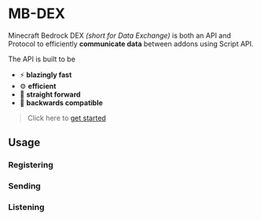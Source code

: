 # MB-DEX
Minecraft Bedrock DEX _(short for Data Exchange)_ is both an API and Protocol
to efficiently **communicate data** between addons using Script API.

The API is built to be
- ⚡ **blazingly fast**
- ⚙️ **efficient**
- 🧠 **straight forward**
- 🔁 **backwards compatible**

> Click here to [get started](https://github.com/CreepycreeperMw/DataExchange/blob/main/docs/gettingstarted.md#getting-started)

## Usage
### Registering
### Sending
### Listening